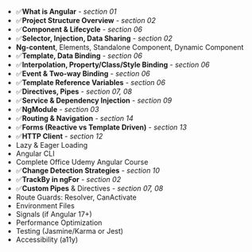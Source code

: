 - ✅**What is Angular** - _section 01_
- ✅**Project Structure Overview** - _section 02_
- ✅**Component & Lifecycle** - _section 06_
- ✅**Selector, Injection, Data Sharing** - _section 02_
- **Ng-content**, Elements, Standalone Component, Dynamic Component
- ✅**Template, Data Binding** - _section 06_
- ✅**Interpolation, Property/Class/Style Binding** - _section 06_
- ✅**Event & Two-way Binding** - _section 06_
- ✅**Template Reference Variables** - _section 06_
- ✅**Directives, Pipes** - _section 07, 08_
- ✅**Service & Dependency Injection** - _section 09_
- ✅**NgModule** - _section 03_
- ✅**Routing & Navigation** - _section 14_
- ✅**Forms (Reactive vs Template Driven)** - _section 13_
- ✅**HTTP Client** - _section 12_
- Lazy & Eager Loading
- Angular CLI
- Complete Office Udemy Angular Course
- ✅**Change Detection Strategies** - _section 10_
- ✅**TrackBy in ngFor** - _section 02_
- ✅**Custom Pipes** & Directives - _section 07, 08_
- Route Guards: Resolver, CanActivate
- Environment Files
- Signals (if Angular 17+)
- Performance Optimization
- Testing (Jasmine/Karma or Jest)
- Accessibility (a11y)
